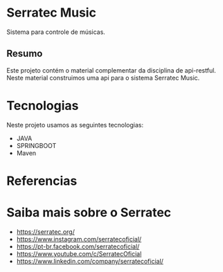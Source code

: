 # Serratec Music 
Sistema para controle de músicas.

## Resumo
Este projeto contém o material complementar da disciplina de api-restful. Neste material construimos uma api para o sistema Serratec Music.


# Tecnologias
Neste projeto usamos as seguintes tecnologias:

- JAVA
- SPRINGBOOT
- Maven

# Referencias



# Saiba mais sobre o Serratec

* https://serratec.org/
* https://www.instagram.com/serratecoficial/
* https://pt-br.facebook.com/serratecoficial/
* https://www.youtube.com/c/SerratecOficial
* https://www.linkedin.com/company/serratecoficial/
